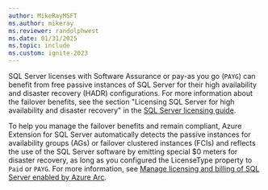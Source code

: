 ```yaml
---
author: MikeRayMSFT
ms.author: mikeray
ms.reviewer: randolphwest
ms.date: 01/31/2025
ms.topic: include
ms.custom: ignite-2023
---
```


SQL Server licenses with Software Assurance or pay-as you go (`PAYG`) can benefit from free passive instances of SQL Server for their high availability and disaster recovery (HADR) configurations. For more information about the failover benefits, see the section "Licensing SQL Server for high availability and disaster recovery" in the [SQL Server licensing guide](https://go.microsoft.com/fwlink/p/?linkid=2215573).

To help you manage the failover benefits and remain compliant, Azure Extension for SQL Server automatically detects the passive instances for availability groups (AGs) or failover clustered instances (FCIs) and reflects the use of the SQL Server software by emitting special $0 meters for disaster recovery, as long as you configured the LicenseType property to `Paid` or `PAYG`. For more information, see [Manage licensing and billing of SQL Server enabled by Azure Arc](../manage-license-billing.md#usage-metering). 

